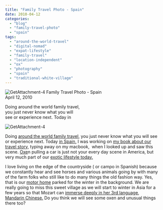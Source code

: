 ```yaml
---
title: "Family Travel Photo - Spain"
date: 2010-04-12
categories: 
  - "blog"
  - "family-travel-photo"
  - "spain"
tags: 
  - "around-the-world-travel"
  - "digital-nomad"
  - "expat-lifestyle"
  - "family-travel"
  - "location-independent"
  - "ox"
  - "photography"
  - "spain"
  - "traditional-white-village"
---
```


 ![GetAttachment-4](https://pub-ac94b3f306b24c0dba4238943c97f2e1.r2.dev/6a00e5502a9507883301347fd433a0970c.jpg) Family Travel Photo - Spain  
April 12, 2010

Doing around the world family travel,  
you just never know what you will  
see or experience next. Today in

<!--more-->

![GetAttachment-4](https://pub-ac94b3f306b24c0dba4238943c97f2e1.r2.dev/6a00e5502a950788330133eca444c0970b.jpg)

Doing [around the world family travel](https://pub-ac94b3f306b24c0dba4238943c97f2e1.r2.dev/2009/04/how-to-travel-the-world-as-a-digital-nomad-family.html), you just never know what you will see or experience next. Today [in Spain,](https://pub-ac94b3f306b24c0dba4238943c97f2e1.r2.dev/spain/) I was working on [my book about our travel story](https://pub-ac94b3f306b24c0dba4238943c97f2e1.r2.dev/2010/02/new-york-times-qa-with-soultravelers3-on-frugal-traveler-nomadic-family-traveler-jeanne-dee.html), typing away on my macbook,  when I looked up and saw this scene. [Oxe](http://en.wikipedia.org/wiki/Ox)n pulling a car is just not your every day scene in America, but very much part of our [exotic lifestyle today.](https://pub-ac94b3f306b24c0dba4238943c97f2e1.r2.dev/2009/11/lifestyle-design-a-winter-in-spain-extendedtravel-digitalnomad-miniretirement-4hww-travel.html)

I love living on the edge of the countryside ( or campo in Spanish) because we constantly hear and see horses and various animals going by with many of the farm folks who still like to do many things the old fashion way. Yes, that is our [motor home](https://pub-ac94b3f306b24c0dba4238943c97f2e1.r2.dev/2006/08/our-new-camper.html) parked for the winter in the background. We are really going to miss this sweet village as we will start to winter in Asia for a few years so that Mozart can [immerse deeply in her 3rd language, Mandarin Chinese.](https://pub-ac94b3f306b24c0dba4238943c97f2e1.r2.dev/2010/03/long-term-family-travel-homeschool-roadschool-world-school-digitalnomad-lifestyle-design-virtual-.html) Do you think we will see some oxen and unusual things there too?
